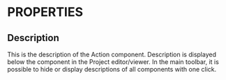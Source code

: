# PROPERTIES

## Description

This is the description of the Action component. Description is displayed below the component in the Project editor/viewer. In the main toolbar, it is possible to hide or display descriptions of all components with one click.
